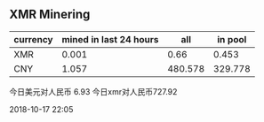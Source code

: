 ## XMR Minering

|currency|mined in last 24 hours|all|in pool|
|---|---|---|---|
|XMR|0.001|0.66|0.453|
|CNY|1.057|480.578|329.778|

今日美元对人民币 6.93	今日xmr对人民币727.92


2018-10-17 22:05